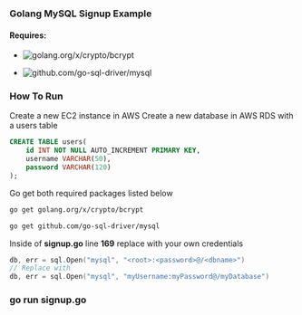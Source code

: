 ### Golang MySQL Signup Example

#### Requires:

* ![golang.org/x/crypto/bcrypt](https://godoc.org/golang.org/x/crypto/bcrypt)

* ![github.com/go-sql-driver/mysql](https://github.com/go-sql-driver/mysql)

### How To Run

Create a new EC2 instance  in AWS
Create a new database in AWS RDS with a users table


```sql
CREATE TABLE users(
    id INT NOT NULL AUTO_INCREMENT PRIMARY KEY,
    username VARCHAR(50),
    password VARCHAR(120)
);
```

Go get both required packages listed below

```bash
go get golang.org/x/crypto/bcrypt

go get github.com/go-sql-driver/mysql
```

Inside of **signup.go** line **169** replace <example> with your own credentials

```go
db, err = sql.Open("mysql", "<root>:<password>@/<dbname>")
// Replace with
db, err = sql.Open("mysql", "myUsername:myPassword@/myDatabase")
```


### go run signup.go
